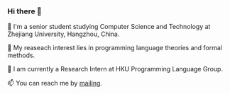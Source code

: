 ### Hi there 👋

🌱 I'm a senior student studying Computer Science and Technology at Zhejiang University, Hangzhou, China.

🔭 My reaseach interest lies in programming language theories and formal methods. 

🔬 I am currently a Research Intern at HKU Programming Language Group.

📫 You can reach me by [mailing](mailto:me@fadd.top).

<!--
**andongfan/andongfan** is a ✨ _special_ ✨ repository because its `README.md` (this file) appears on your GitHub profile.

Here are some ideas to get you started:

- 🔭 I’m currently working on ...
- 🌱 I’m currently learning ...
- 👯 I’m looking to collaborate on ...
- 🤔 I’m looking for help with ...
- 💬 Ask me about ...
- 📫 How to reach me: ...
- 😄 Pronouns: ...
- ⚡ Fun fact: ...
-->
